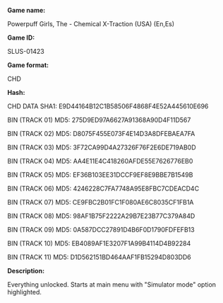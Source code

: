 **Game name:**

Powerpuff Girls, The - Chemical X-Traction (USA) (En,Es)

**Game ID:**

SLUS-01423

**Game format:**

CHD

**Hash:**

CHD DATA SHA1: E9D44164B12C1B58506F4868F4E52A445610E696

BIN (TRACK 01) MD5: 275D9ED97A6627A91368A90D4F11D567

BIN (TRACK 02) MD5: D8075F455E073F4E14D3A8DFEBAEA7FA

BIN (TRACK 03) MD5: 3F72CA99D4A27326F76F2E6DE719AB0D

BIN (TRACK 04) MD5: AA4E11E4C418260AFDE55E7626776EB0

BIN (TRACK 05) MD5: EF36B103EE31DCCF9EF8E9BBE7B1549B

BIN (TRACK 06) MD5: 4246228C7FA7748A95E8FBC7CDEACD4C

BIN (TRACK 07) MD5: CE9FBC2B01FC1F080AE6C8035CF1FB1A

BIN (TRACK 08) MD5: 98AF1B75F2222A29B7E23B77C379A84D

BIN (TRACK 09) MD5: 0A587DCC27891D4B6F0D1790FDFEFB13

BIN (TRACK 10) MD5: EB4089AF1E3207F1A99B4114D4B92284

BIN (TRACK 11) MD5: D1D562151BD464AAF1FB15294D803DD6

**Description:**

Everything unlocked. Starts at main menu with "Simulator mode" option highlighted.